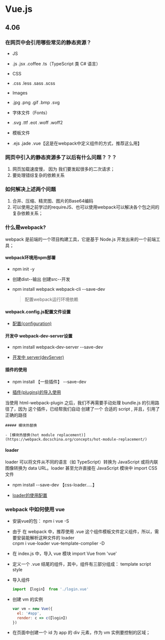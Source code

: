 # Vue.js

## 4.06

### 在网页中会引用哪些常见的静态资源？
+ JS
 - .js  .jsx  .coffee  .ts（TypeScript  类 C# 语言）
+ CSS
 - .css  .less   .sass  .scss
+ Images
 - .jpg   .png   .gif   .bmp   .svg
+ 字体文件（Fonts）
 - .svg   .ttf   .eot   .woff   .woff2
+ 模板文件
 - .ejs   .jade  .vue【这是在webpack中定义组件的方式，推荐这么用】

### 网页中引入的静态资源多了以后有什么问题？？？
1. 网页加载速度慢， 因为 我们要发起很多的二次请求；
2. 要处理错综复杂的依赖关系

### 如何解决上述两个问题
1. 合并、压缩、精灵图、图片的Base64编码
2. 可以使用之前学过的requireJS、也可以使用webpack可以解决各个包之间的复杂依赖关系；

### 什么是webpack?
webpack 是前端的一个项目构建工具，它是基于 Node.js 开发出来的一个前端工具；

#### webpack环境用npm部署

- npm init -y

- 创建dist--输出 创建src--开发

- npm install webpack webpack-cli --save-dev
  >配置webpack运行环境依赖 

#### webpack.config.js配置文件设置

- [配置(configuration)](https://webpack.docschina.org/concepts/configuration)

#### 开发中 webpack-dev-server设置

- npm install webpack-dev-server --save-dev

- [开发中 server(devServer)](https://webpack.docschina.org/configuration/dev-server/)

#### 插件的使用

- npm install 【一些插件】 --save-dev

- [插件(plugins)的导入使用](https://webpack.docschina.org/configuration/plugins/)

当使用 html-webpack-plugin 之后，我们不再需要手动处理 bundle.js 的引用路径了，因为 这个插件，已经帮我们自动 创建了一个 合适的 script , 并且，引用了正确的路径

    ##### 模块热替换

    - [模块热替换(hot module replacement)](https://webpack.docschina.org/concepts/hot-module-replacement/)

#### loader

loader 可以将文件从不同的语言（如 TypeScript）转换为 JavaScript 或将内联图像转换为 data URL。loader 甚至允许直接在 JavaScript 模块中 import CSS文件

- npm install --save-dev 【css-loader.....】

- [loader的使用配置](https://webpack.docschina.org/concepts/loaders/#%E4%BD%BF%E7%94%A8-loader)

### webpack 中如何使用 vue

- 安装vue的包：  npm i vue -S

-  由于 在 webpack 中，推荐使用 .vue 这个组件模板文件定义组件，所以，需要安装能解析这种文件的 loader    
    cnpm i vue-loader vue-template-complier -D

- 在 index.js 中，导入 vue 模块  import Vue from 'vue'

- 定义一个 .vue 结尾的组件，其中，组件有三部分组成：
  template script style

- 导入组件
  ```js
  import 【login】 from './login.vue' 
  ```
  

- 创建 vm 的实例 
  ```js
  var vm = new Vue({ 
    el: '#app', 
    render: c => c(【login】) 
  })
  ```

- 在页面中创建一个 id 为 app 的 div 元素，作为 vm 实例要控制的区域；

